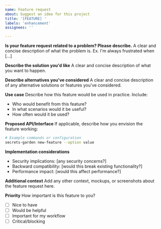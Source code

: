 ```yaml
---
name: Feature request
about: Suggest an idea for this project
title: '[FEATURE] '
labels: 'enhancement'
assignees: ''

---
```


**Is your feature request related to a problem? Please describe.**
A clear and concise description of what the problem is. Ex. I'm always frustrated when [...]

**Describe the solution you'd like**
A clear and concise description of what you want to happen.

**Describe alternatives you've considered**
A clear and concise description of any alternative solutions or features you've considered.

**Use case**
Describe how this feature would be used in practice. Include:
- Who would benefit from this feature?
- In what scenarios would it be useful?
- How often would it be used?

**Proposed API/Interface**
If applicable, describe how you envision the feature working:

```bash
# Example commands or configuration
secrets-garden new-feature --option value
```

**Implementation considerations**
- Security implications: [any security concerns?]
- Backward compatibility: [would this break existing functionality?]
- Performance impact: [would this affect performance?]

**Additional context**
Add any other context, mockups, or screenshots about the feature request here.

**Priority**
How important is this feature to you?
- [ ] Nice to have
- [ ] Would be helpful
- [ ] Important for my workflow
- [ ] Critical/blocking